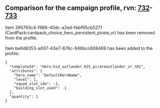 ## Comparison for the campaign profile, rvn: [732](https://github.com/PRO100KatYT/FortniteProfileRevisions/tree/main/profiles/campaign/732%20campaign.json)-[733](https://github.com/PRO100KatYT/FortniteProfileRevisions/tree/main/profiles/campaign/733%20campaign.json)

Item 395793c4-f986-40dc-a2ed-fbbf65cb5271 (CardPack:cardpack_choice_hero_persistent_pirate_vr) has been removed from the profile.
<br><br>
Item be6d8353-a007-43e7-876c-946bcc608469 has been added to the profile:

```
{
  "templateId": "Hero:hid_outlander_025_pirateoutlander_vr_t01",
  "attributes": {
    "hero_name": "DefaultHeroName",
    "level": 1,
    "squad_slot_idx": -1,
    "building_slot_used": -1
  },
  "quantity": 1
}
```

<br><br>
